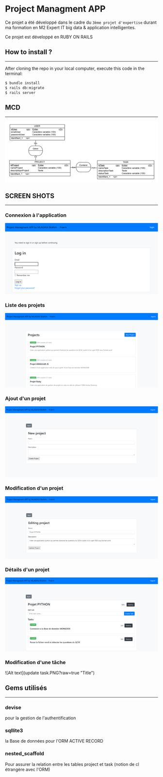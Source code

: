# Project Managment APP
Ce projet a été développé dans le cadre du `3ème projet d'expertise` durant ma formation en M2 Expert IT big data & application intelligentes.

Ce projet est développé en RUBY ON RAILS

## How to install ?
***
After cloning the repo in your local computer, execute this code in the terminal:
```
$ bundle install
$ rails db:migrate
$ rails server
```
## MCD
***
![Alt text](mcd.jpg?raw=true "Title")

## SCREEN SHOTS 
***
### Connexion à l'application
![Alt text](connexion.PNG?raw=true "Title")
### Liste des projets
![Alt text](projects.PNG?raw=true "Title")
### Ajout d'un projet
![Alt text](newproject.PNG?raw=true "Title")
### Modification d'un projet
![Alt text](editproject.PNG?raw=true "Title")
### Détails d'un projet
![Alt text](projectdetails.PNG?raw=true "Title")
### Modification d'une tâche
![Alt text](update task.PNG?raw=true "Title")

## Gems utilisés
***
### devise
pour la gestion de l'authentification
### sqllite3
la Base de données pour l'ORM ACTIVE RECORD
### nested_scaffold
Pour assurer la relation entre les tables project et task (notion de cl étrangère avec l'ORM)